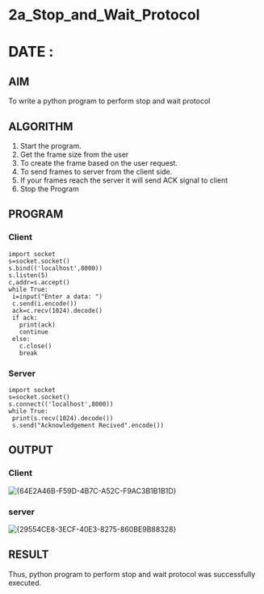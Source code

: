# 2a_Stop_and_Wait_Protocol
# DATE :
## AIM 
To write a python program to perform stop and wait protocol
## ALGORITHM
1. Start the program.
2. Get the frame size from the user
3. To create the frame based on the user request.
4. To send frames to server from the client side.
5. If your frames reach the server it will send ACK signal to client
6. Stop the Program
## PROGRAM
### Client 
```
import socket
s=socket.socket()
s.bind(('localhost',8000))
s.listen(5)
c,addr=s.accept()
while True:
 i=input("Enter a data: ")
 c.send(i.encode())
 ack=c.recv(1024).decode()
 if ack:
   print(ack)
   continue
 else:
   c.close()
   break
```
### Server 
```
import socket
s=socket.socket()
s.connect(('localhost',8000))
while True:
 print(s.recv(1024).decode())
 s.send("Acknowledgement Recived".encode())
```

## OUTPUT
### Client 

![{64E2A46B-F59D-4B7C-A52C-F9AC3B1B1B1D}](https://github.com/user-attachments/assets/e23b7edd-1b7d-4614-9a56-125acfb6f37d)

### server

![{29554CE8-3ECF-40E3-8275-860BE9B88328}](https://github.com/user-attachments/assets/5c7d2547-5e53-4d11-8385-2f1cde49bb7a)


## RESULT
Thus, python program to perform stop and wait protocol was successfully executed.
